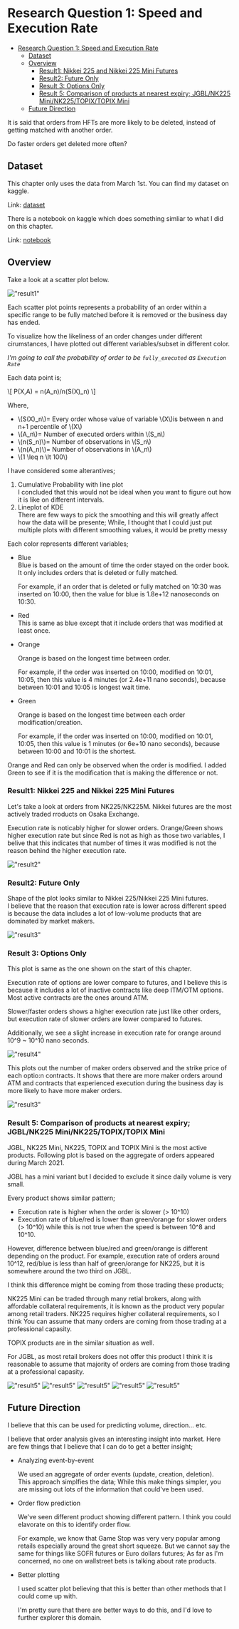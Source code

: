 # Research Question 1: Speed and Execution Rate
- [Research Question 1: Speed and Execution Rate](#research-question-1-speed-and-execution-rate)
  - [Dataset](#dataset)
  - [Overview](#overview)
    - [Result1: Nikkei 225 and Nikkei 225 Mini Futures](#result1-nikkei-225-and-nikkei-225-mini-futures)
    - [Result2: Future Only](#result2-future-only)
    - [Result 3: Options Only](#result-3-options-only)
    - [Result 5: Comparison of products at nearest expiry; JGBL/NK225 Mini/NK225/TOPIX/TOPIX Mini](#result-5-comparison-of-products-at-nearest-expiry-jgblnk225-minink225topixtopix-mini)
  - [Future Direction](#future-direction)


It is said that orders from HFTs are more likely to be deleted, instead of getting matched with another order. 

Do faster orders get deleted more often?

## Dataset

This chapter only uses the data from March 1st.
You can find my dataset on kaggle.  

Link: [dataset](https://www.kaggle.com/datasets/a53e93e57a1/maker-order-dataset-osaka-20210301)


There is a notebook on kaggle which does something simliar to what I did on this chapter.

Link: [notebook](https://www.kaggle.com/datasets/a53e93e57a1/maker-order-dataset-osaka-20210301)


## Overview
Take a look at a scatter plot below.

!["result1"](../image/../images/execution_rate/all_options.jpg)

Each scatter plot points represents a probability of an order within a specific range to be fully matched before it is removed or the business day has ended.

To visualize how the likeliness of an order changes under different cirumstances, I have plotted out different variables/subset in different color.

*I'm going to call the probability of order to be `fully_executed` as `Execution Rate`*

Each data point is;

\\[ P(X,A) = n(A_n)/n(S(X)_n) \\]

Where,  
- \\(S(X)_n\\)= Every order whose value of variable \\(X\\)is between n and n+1 percentile of \\(X\\)
- \\(A_n\\)= Number of executed orders within \\(S_n\\)
- \\(n(S_n)\\)= Number of observations in \\(S_n\\)
- \\(n(A_n)\\)= Number of observations in \\(A_n\\)
- \\(1 \leq n \lt 100\\)

I have considered some alterantives;
1. Cumulative Probability with line plot  
   I concluded that this would not be ideal when you want to figure out how it is like on different intervals.
2. Lineplot of KDE  
   There are few ways to pick the smoothing and this will greatly affect how the data will be presente; While, I thought that I could just put multiple plots with different smoothing values, it would be pretty messy 

Each color represents different variables;  

- Blue   
  Blue is based on the amount of time the order stayed on the order book.  
  It only includes orders that is deleted or fully matched.
  
  For example, if an order that is deleted or fully matched on 10:30 was inserted on 10:00, then the value for blue is 1.8e+12 nanoseconds on 10:30.

- Red  
  This is same as blue except that it include orders that was modified at least once.

- Orange  

  Orange is based on the longest time between order.

  For example, if the order was inserted on 10:00, modified on 10:01, 10:05, then this value is 4 minutes (or 2.4e+11 nano seconds), because between 10:01 and 10:05 is longest wait time.
  
- Green  
  
  Orange is based on the longest time between each order modification/creation.

  For example, if the order was inserted on 10:00, modified on 10:01, 10:05, then this value is 1 minutes (or 6e+10 nano seconds), because between 10:00 and 10:01 is the shortest.

Orange and Red can only be observed when the order is modified.
I added Green to see if it is the modification that is making the difference or not.

### Result1: Nikkei 225 and Nikkei 225 Mini Futures
Let's take a look at orders from NK225/NK225M.
Nikkei futures are the most actively traded rroducts on Osaka Exchange.

Execution rate is noticably higher for slower orders.
Orange/Green shows higher execution rate but since Red is not as high as those two variables, I belive that this indicates that number of times it was modified is not the reason behind the higher execution rate.

!["result2"](../images/execution_rate/plot_nk225_nk225m.jpg)

### Result2: Future Only

Shape of the plot looks similar to Nikkei 225/Nikkei 225 Mini futures.  
I believe that the reason that execution rate is lower across different speed is because the data includes a lot of low-volume products that are dominated by market makers.

!["result3"](../images/execution_rate/all_future.jpg)

### Result 3: Options Only
This plot is same as the one shown on the start of this chapter.

Execution rate of options are lower compare to futures, and I believe this is because it includes a lot of inactive contracts like deep ITM/OTM options.
Most active contracts are the ones around ATM.  

Slower/faster orders shows a higher execution rate just like other orders, but execution rate of slower orders are lower compared to futures.

Additionally, we see a slight increase in execution rate for orange around 10^9 ~ 10^10 nano seconds.

!["result4"](../images/execution_rate/all_options.jpg)


This plots out the number of maker orders observed and the strike price of each optio:n contracts.
It shows that there are more maker orders around ATM and contracts that experienced execution during the business day is more likely to have more maker orders.

!["result3"](../images/unique_id_count_vs_strike_price.png)

### Result 5: Comparison of products at nearest expiry; JGBL/NK225 Mini/NK225/TOPIX/TOPIX Mini

JGBL, NK225 Mini, NK225, TOPIX and TOPIX Mini is the most active products.
Following plot is based on the aggregate of orders appeared during March 2021.  

JGBL has a mini variant but I decided to exclude it since daily volume is very small.

Every product shows similar pattern;  
- Execution rate is higher when the order is slower \(> 10^10\) 
- Execution rate of blue/red is lower than green/orange for slower orders \(> 10^10\) while this is not true when the speed is between 10^8 and 10^10.

However, difference between blue/red and green/orange is different depending on the product.
For example, execution rate of orders around 10^12, red/blue is less than half of green/orange for NK225, but it is somewhere around the two third on JGBL.

I think this difference might be coming from those trading these products;

NK225 Mini can be traded through many retial brokers, along with affordable collateral requirements, it is known as the product very popular among retail traders.
NK225 requires higher collateral requirements, so I think You can assume that many orders are coming from those trading at a professional capasity.

TOPIX products are in the similar situation as well.

For JGBL, as most retail brokers does not offer this product I think it is reasonable to assume that majority of orders are coming from those trading at a professional capasity.


!["result5"](../images/execution_rate/most_active_products_JGBL.jpg)
!["result5"](../images/execution_rate/most_active_products_NK225.jpg)
!["result5"](../images/execution_rate/most_active_products_NK225M.jpg)
!["result5"](../images/execution_rate/most_active_products_TOPIX.jpg)
!["result5"](../images/execution_rate/most_active_products_TOPIXM.jpg)

## Future Direction
I believe that this can be used for predicting volume, direction... etc.

I believe that order analysis gives an interesting insight into market.
Here are few things that I believe that I can do to get a better insight;

- Analyzing event-by-event
  
    We used an aggregate of order events (update, creation, deletion).   
    This approach simplfies the data; While this make things simpler, you are missing out lots of the information that could've been used.

-  Order flow prediction  
  
    We've seen different product showing different pattern.
    I think you could elavorate on this to identify order flow.

    For example, we know that Game Stop was very very popular among retails especially around the great short squeeze. But we cannot say the same for things like SOFR futures or Euro dollars futures; As far as I'm concerned, no one on wallstreet bets is talking about rate products.  
  
- Better plotting

  I used scatter plot believing that this is better than other methods that I could come up with.

  I'm pretty sure that there are better ways to do this, and I'd love to further explorer this domain.
  
  
